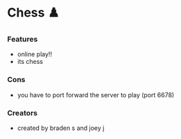 # Chess ♟️

### Features

 - online play!!
 - its chess
   
### Cons
 - you have to port forward the server to play (port 6678)

### Creators
 - created by braden s and joey j
